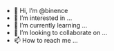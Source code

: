 - 👋 Hi, I’m @binence
- 👀 I’m interested in ...
- 🌱 I’m currently learning ...
- 💞️ I’m looking to collaborate on ...
- 📫 How to reach me ...

<!---
binence/binence is a ✨ special ✨ repository because its `README.md` (this file) appears on your GitHub profile.
You can click the Preview link to take a look at your changes.
--->
